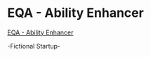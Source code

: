 # EQA - Ability Enhancer 

[EQA - Ability Enhancer](https://www.eqa-abilityenhancer.ovh/)

-Fictional Startup-
